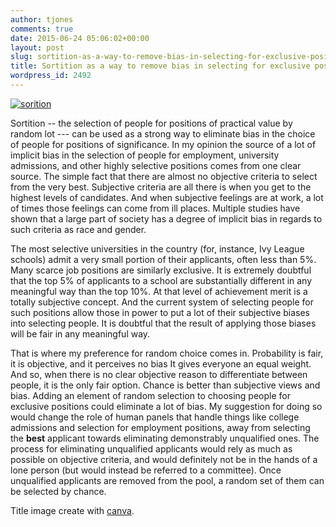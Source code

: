 ```yaml
---
author: tjones
comments: true
date: 2015-06-24 05:06:02+00:00
layout: post
slug: sortition-as-a-way-to-remove-bias-in-selecting-for-exclusive-positions
title: Sortition as a way to remove bias in selecting for exclusive positions
wordpress_id: 2492
---
```


[![sorition](http://www.theojones.name/wp-content/uploads/2015/06/sorition.png)](http://www.theojones.name/wp-content/uploads/2015/06/sorition.png)

Sortition -- the selection of people for positions of practical value by random lot --- can be used as a strong way to eliminate bias in the choice of people for positions of significance. In my opinion the source of a lot of implicit bias in the selection of people for employment, university admissions, and other highly selective positions comes from one clear source. The simple fact that there are almost no objective criteria to select from the very best. Subjective criteria are all there is when you get to the highest levels of candidates. And when subjective feelings are at work, a lot of times those feelings can come from ill places. Multiple studies have shown that a large part of society has a degree of implicit bias in regards to such criteria as race and gender.

The most selective universities in the country (for, instance, Ivy League schools) admit a very small portion of their applicants, often less than 5%. Many scarce job positions are similarly exclusive. It is extremely doubtful that the top 5% of applicants to a school are substantially different in any meaningful way than the top 10%. At that level of achievement merit is a totally subjective concept. And the current system of selecting people for such positions allow those in power to put a lot of their subjective biases into selecting people. It is doubtful that the result of applying those biases will be fair in any meaningful way.

That is where my preference for random choice comes in. Probability is fair, it is objective, and it perceives no bias It gives everyone an equal weight. And so, when there is no clear objective reason to differentiate between people, it is the only fair option. Chance is better than subjective views and bias. Adding an element of random selection to choosing people for exclusive positions could eliminate a lot of bias. My suggestion for doing so would change the role of human panels that handle things like college admissions and selection for employment positions, away from selecting the **best** applicant towards eliminating demonstrably unqualified ones. The process for eliminating unqualified applicants would rely as much as possible on objective criteria, and would definitely not be in the hands of a lone person (but would instead be referred to a committee). Once unqualified applicants are removed from the pool, a random set of them can be selected by chance.

Title image create with [canva](https://www.canva.com/).
